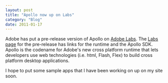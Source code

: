 ```yaml
---
layout: post
title: "Apollo now up on Labs"
category: "Blog"
date: 2011-01-17
---
```



Adobe has put a pre-release version of Apollo on [Adobe Labs](http://labs.adobe.com). The [Labs page](http://labs.adobe.com/technologies/apollo/) for the pre-release has links for the runtime and the Apollo SDK. Apollo is the codename for Adobe's new cross platform runtime that lets developers use web technologies (i.e. html, Flash, Flex) to build cross platform desktop applications.

I hope to put some sample apps that I have been working on up on my site soon.